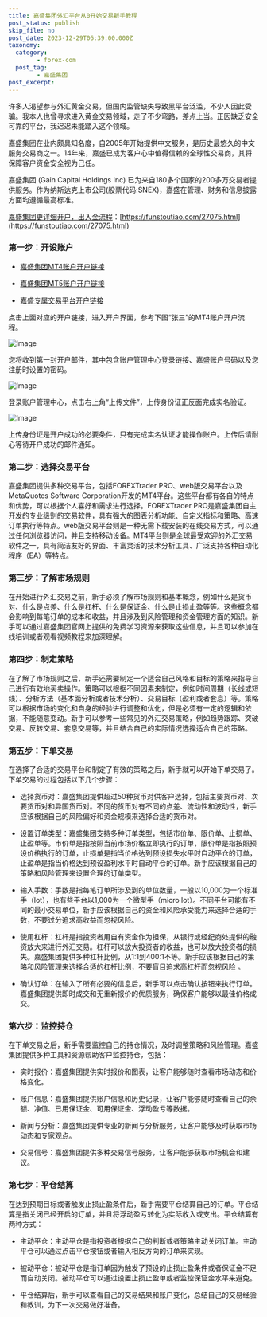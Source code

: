```yaml
---
title: 嘉盛集团外汇平台从0开始交易新手教程
post_status: publish
skip_file: no
post_date: 2023-12-29T06:39:00.000Z
taxonomy:
  category:
        - forex-com
  post_tag:
        - 嘉盛集团
post_excerpt: 
---
```

许多人渴望参与外汇黄金交易，但国内监管缺失导致黑平台泛滥，不少人因此受骗。我本人也曾寻求进入黄金交易领域，走了不少弯路，差点上当。正因缺乏安全可靠的平台，我迟迟未能踏入这个领域。

嘉盛集团在业内颇具知名度，自2005年开始提供中文服务，是历史最悠久的中文服务交易商之一。14年来，嘉盛已成为客户心中值得信赖的全球性交易商，其将保障客户资金安全视为己任。

嘉盛集团 (Gain Capital Holdings Inc) 已为来自180多个国家的200多万交易者提供服务。作为纳斯达克上市公司(股票代码:SNEX)，嘉盛在管理、财务和信息披露方面均遵循最高标准。

[嘉盛集团更详细开户，出入金流程](https://funstoutiao.com/27075.html)：[https://funstoutiao.com/27075.html](https://funstoutiao.com/27075.html)

### 第一步：开设账户

* [嘉盛集团MT4账户开户链接](https://s.ssgg.net/jsmt4)

* [嘉盛集团MT5账户开户链接](https://s.ssgg.net/jsmt5)

* [嘉盛专属交易平台开户链接](https://s.ssgg.net/js)

点击上面对应的开户链接，进入开户界面，参考下图“张三”的MT4账户开户流程。

![Image](https://prod-files-secure.s3.us-west-2.amazonaws.com/39ed1227-6d7d-4570-be36-9ccd4a2c4241/7a167aea-686b-400d-af59-4e18eb607a40/640.png?X-Amz-Algorithm=AWS4-HMAC-SHA256&X-Amz-Content-Sha256=UNSIGNED-PAYLOAD&X-Amz-Credential=ASIAZI2LB466UH2H5LCV%2F20250729%2Fus-west-2%2Fs3%2Faws4_request&X-Amz-Date=20250729T041312Z&X-Amz-Expires=3600&X-Amz-Security-Token=IQoJb3JpZ2luX2VjEHEaCXVzLXdlc3QtMiJHMEUCIG8XLcP%2BkqUy1vsOilAjKa0gYPC2MU6wMH9VxZvYZEt1AiEAt0j5wSE3qmJKbHwo9SQ5mQC381iZXUa8zXGhY9AEGhcqiAQImv%2F%2F%2F%2F%2F%2F%2F%2F%2F%2FARAAGgw2Mzc0MjMxODM4MDUiDELbHUkyfwVaQFSTxCrcA%2By6eqaH0ytFK0mzNWeC8UV4wSaQjcW8QnAjJpbXm2vDE2akL0aNWa9TW%2FFcpvj8TFl3fPJ8m%2F7SkRZL7G2P6U5O0j4zdEXsocVX%2FXlGzxFqPhf9G%2F4SJhwsKCnEhYNau2SsxDl6bGLuRuhkL44QQfczKqunmGmBp%2FKf3cAshhNwGLyBw3Z7ZY%2F1uwXkiugEcdeJeqodYHPTHXYV8a%2B23mEyLI2JxuV0b2IbysJYMtJDmejY4%2FI8Yk0Ik%2F6TabPFATn9%2B1Zn8ykTfpoPuV3p6CTiywaiyZIbXXz8hmC06sg5dgFEpZQjWxfCjT%2Beikw4YwAgFzhbLBBtZuA%2FTxn5lf3ikYLM3%2B70Gmaa%2FyD9QHToWTOq9%2Bo1my0rNUepvuTavSEtV0bxmFVliQ%2B3s4Rrf3SFtD471oZz1%2BHqUeof4xRyPvncbfOUNTAJpdHRaUNsu%2FbmaAvh9eR47vc8KKddzTj5KNtLTXokO48RSokl8rdFJHYAL%2Fqr0NKD4AKRI1uc5P2%2FLPOyYR6wyWiP5zjPOGSXPsb0gwlqLb%2FC1yMERRIiGJq4xpcj7e0Pcabh3eGGOoLvRxZfQ086GsJW4xH5XsaUIOkBvqX52o6IxxkNQuAthYvbrrJYmYYxqePtMMitoMQGOqUBCa5TeqKECpUuHkRSYixbo2iLknixS6J6XkYyu5zx7IHCTXcm2xS%2FYdcVPnCjhX8bRjzo5Q%2Fo2%2FpN0O%2Fs1NtNui2UwvwLvd0knEKYEILJiR%2FBxnPzPXB2RMEvGfVizZ1j4vtnaKI1jen39KU3zjHqyjoWy2ZtllR0dnm7IV3Y4hvtfCxpPDlRPZWZ8vx1KlKyw2ue9Pz4GKf07Eiwop9v47sS4Y5Q&X-Amz-Signature=91f191f0109488cae70a7aa0959e6c9084304c8f3336b0569a7aa2021647966b&X-Amz-SignedHeaders=host&x-amz-checksum-mode=ENABLED&x-id=GetObject)

您将收到第一封开户邮件，其中包含账户管理中心登录链接、嘉盛账户号码以及您注册时设置的密码。

![Image](https://prod-files-secure.s3.us-west-2.amazonaws.com/39ed1227-6d7d-4570-be36-9ccd4a2c4241/eaa1c6b3-2877-4284-a0e1-530e222c27fb/image.png?X-Amz-Algorithm=AWS4-HMAC-SHA256&X-Amz-Content-Sha256=UNSIGNED-PAYLOAD&X-Amz-Credential=ASIAZI2LB466UH2H5LCV%2F20250729%2Fus-west-2%2Fs3%2Faws4_request&X-Amz-Date=20250729T041312Z&X-Amz-Expires=3600&X-Amz-Security-Token=IQoJb3JpZ2luX2VjEHEaCXVzLXdlc3QtMiJHMEUCIG8XLcP%2BkqUy1vsOilAjKa0gYPC2MU6wMH9VxZvYZEt1AiEAt0j5wSE3qmJKbHwo9SQ5mQC381iZXUa8zXGhY9AEGhcqiAQImv%2F%2F%2F%2F%2F%2F%2F%2F%2F%2FARAAGgw2Mzc0MjMxODM4MDUiDELbHUkyfwVaQFSTxCrcA%2By6eqaH0ytFK0mzNWeC8UV4wSaQjcW8QnAjJpbXm2vDE2akL0aNWa9TW%2FFcpvj8TFl3fPJ8m%2F7SkRZL7G2P6U5O0j4zdEXsocVX%2FXlGzxFqPhf9G%2F4SJhwsKCnEhYNau2SsxDl6bGLuRuhkL44QQfczKqunmGmBp%2FKf3cAshhNwGLyBw3Z7ZY%2F1uwXkiugEcdeJeqodYHPTHXYV8a%2B23mEyLI2JxuV0b2IbysJYMtJDmejY4%2FI8Yk0Ik%2F6TabPFATn9%2B1Zn8ykTfpoPuV3p6CTiywaiyZIbXXz8hmC06sg5dgFEpZQjWxfCjT%2Beikw4YwAgFzhbLBBtZuA%2FTxn5lf3ikYLM3%2B70Gmaa%2FyD9QHToWTOq9%2Bo1my0rNUepvuTavSEtV0bxmFVliQ%2B3s4Rrf3SFtD471oZz1%2BHqUeof4xRyPvncbfOUNTAJpdHRaUNsu%2FbmaAvh9eR47vc8KKddzTj5KNtLTXokO48RSokl8rdFJHYAL%2Fqr0NKD4AKRI1uc5P2%2FLPOyYR6wyWiP5zjPOGSXPsb0gwlqLb%2FC1yMERRIiGJq4xpcj7e0Pcabh3eGGOoLvRxZfQ086GsJW4xH5XsaUIOkBvqX52o6IxxkNQuAthYvbrrJYmYYxqePtMMitoMQGOqUBCa5TeqKECpUuHkRSYixbo2iLknixS6J6XkYyu5zx7IHCTXcm2xS%2FYdcVPnCjhX8bRjzo5Q%2Fo2%2FpN0O%2Fs1NtNui2UwvwLvd0knEKYEILJiR%2FBxnPzPXB2RMEvGfVizZ1j4vtnaKI1jen39KU3zjHqyjoWy2ZtllR0dnm7IV3Y4hvtfCxpPDlRPZWZ8vx1KlKyw2ue9Pz4GKf07Eiwop9v47sS4Y5Q&X-Amz-Signature=c028c0f1b03a8685bbf701605e87b593e5099a6e4db9b83253eb21af4886ba08&X-Amz-SignedHeaders=host&x-amz-checksum-mode=ENABLED&x-id=GetObject)

登录账户管理中心，点击右上角“上传文件”，上传身份证正反面完成实名验证。

![Image](https://prod-files-secure.s3.us-west-2.amazonaws.com/39ed1227-6d7d-4570-be36-9ccd4a2c4241/54090639-09fc-46b4-a135-e0289f707147/image.png?X-Amz-Algorithm=AWS4-HMAC-SHA256&X-Amz-Content-Sha256=UNSIGNED-PAYLOAD&X-Amz-Credential=ASIAZI2LB466UH2H5LCV%2F20250729%2Fus-west-2%2Fs3%2Faws4_request&X-Amz-Date=20250729T041312Z&X-Amz-Expires=3600&X-Amz-Security-Token=IQoJb3JpZ2luX2VjEHEaCXVzLXdlc3QtMiJHMEUCIG8XLcP%2BkqUy1vsOilAjKa0gYPC2MU6wMH9VxZvYZEt1AiEAt0j5wSE3qmJKbHwo9SQ5mQC381iZXUa8zXGhY9AEGhcqiAQImv%2F%2F%2F%2F%2F%2F%2F%2F%2F%2FARAAGgw2Mzc0MjMxODM4MDUiDELbHUkyfwVaQFSTxCrcA%2By6eqaH0ytFK0mzNWeC8UV4wSaQjcW8QnAjJpbXm2vDE2akL0aNWa9TW%2FFcpvj8TFl3fPJ8m%2F7SkRZL7G2P6U5O0j4zdEXsocVX%2FXlGzxFqPhf9G%2F4SJhwsKCnEhYNau2SsxDl6bGLuRuhkL44QQfczKqunmGmBp%2FKf3cAshhNwGLyBw3Z7ZY%2F1uwXkiugEcdeJeqodYHPTHXYV8a%2B23mEyLI2JxuV0b2IbysJYMtJDmejY4%2FI8Yk0Ik%2F6TabPFATn9%2B1Zn8ykTfpoPuV3p6CTiywaiyZIbXXz8hmC06sg5dgFEpZQjWxfCjT%2Beikw4YwAgFzhbLBBtZuA%2FTxn5lf3ikYLM3%2B70Gmaa%2FyD9QHToWTOq9%2Bo1my0rNUepvuTavSEtV0bxmFVliQ%2B3s4Rrf3SFtD471oZz1%2BHqUeof4xRyPvncbfOUNTAJpdHRaUNsu%2FbmaAvh9eR47vc8KKddzTj5KNtLTXokO48RSokl8rdFJHYAL%2Fqr0NKD4AKRI1uc5P2%2FLPOyYR6wyWiP5zjPOGSXPsb0gwlqLb%2FC1yMERRIiGJq4xpcj7e0Pcabh3eGGOoLvRxZfQ086GsJW4xH5XsaUIOkBvqX52o6IxxkNQuAthYvbrrJYmYYxqePtMMitoMQGOqUBCa5TeqKECpUuHkRSYixbo2iLknixS6J6XkYyu5zx7IHCTXcm2xS%2FYdcVPnCjhX8bRjzo5Q%2Fo2%2FpN0O%2Fs1NtNui2UwvwLvd0knEKYEILJiR%2FBxnPzPXB2RMEvGfVizZ1j4vtnaKI1jen39KU3zjHqyjoWy2ZtllR0dnm7IV3Y4hvtfCxpPDlRPZWZ8vx1KlKyw2ue9Pz4GKf07Eiwop9v47sS4Y5Q&X-Amz-Signature=47dd7b671729118c296732dc2a0f2d43a728f2a18d33eff1a3a0e4eafc3df8a1&X-Amz-SignedHeaders=host&x-amz-checksum-mode=ENABLED&x-id=GetObject)

上传身份证是开户成功的必要条件，只有完成实名认证才能操作账户。上传后请耐心等待开户成功的邮件通知。

### 第二步：选择交易平台

嘉盛集团提供多种交易平台，包括FOREXTrader PRO、web版交易平台以及MetaQuotes Software Corporation开发的MT4平台。这些平台都有各自的特点和优势，可以根据个人喜好和需求进行选择。FOREXTrader PRO是嘉盛集团自主开发的专业级别的交易软件，具有强大的图表分析功能、自定义指标和策略、高速订单执行等特点。web版交易平台则是一种无需下载安装的在线交易方式，可以通过任何浏览器访问，并且支持移动设备。MT4平台则是全球最受欢迎的外汇交易软件之一，具有简洁友好的界面、丰富灵活的技术分析工具、广泛支持各种自动化程序（EA）等特点。

### 第三步：了解市场规则

在开始进行外汇交易之前，新手必须了解市场规则和基本概念，例如什么是货币对、什么是点差、什么是杠杆、什么是保证金、什么是止损止盈等等。这些概念都会影响到每笔订单的成本和收益，并且涉及到风险管理和资金管理方面的知识。新手可以通过嘉盛集团官网上提供的免费学习资源来获取这些信息，并且可以参加在线培训或者观看视频教程来加深理解。

### 第四步：制定策略

在了解了市场规则之后，新手还需要制定一个适合自己风格和目标的策略来指导自己进行有效地买卖操作。策略可以根据不同因素来制定，例如时间周期（长线或短线）、分析方法（基本面分析或者技术分析）、交易目标（盈利或者套息）等。策略可以根据市场的变化和自身的经验进行调整和优化，但是必须有一定的逻辑和依据，不能随意变动。新手可以参考一些常见的外汇交易策略，例如趋势跟踪、突破交易、反转交易、套息交易等，并且结合自己的实际情况选择适合自己的策略。

### 第五步：下单交易

在选择了合适的交易平台和制定了有效的策略之后，新手就可以开始下单交易了。下单交易的过程包括以下几个步骤：

* 选择货币对：嘉盛集团提供超过50种货币对供客户选择，包括主要货币对、次要货币对和异国货币对。不同的货币对有不同的点差、流动性和波动性，新手应该根据自己的风险偏好和资金规模来选择合适的货币对。

* 设置订单类型：嘉盛集团支持多种订单类型，包括市价单、限价单、止损单、止盈单等。市价单是指按照当前市场价格立即执行的订单，限价单是指按照预设价格执行的订单，止损单是指当价格达到预设损失水平时自动平仓的订单，止盈单是指当价格达到预设盈利水平时自动平仓的订单。新手应该根据自己的策略和风险管理来设置合理的订单类型。

* 输入手数：手数是指每笔订单所涉及到的单位数量，一般以10,000为一个标准手（lot），也有些平台以1,000为一个微型手（micro lot）。不同平台可能有不同的最小交易单位，新手应该根据自己的资金和风险承受能力来选择合适的手数，不要过分追求高收益而忽视风险。

* 使用杠杆：杠杆是指投资者用自有资金作为担保，从银行或经纪商处提供的融资放大来进行外汇交易。杠杆可以放大投资者的收益，也可以放大投资者的损失。嘉盛集团提供多种杠杆比例，从1:1到400:1不等。新手应该根据自己的策略和风险管理来选择合适的杠杆比例，不要盲目追求高杠杆而忽视风险 。

* 确认订单：在输入了所有必要的信息后，新手可以点击确认按钮来执行订单。嘉盛集团提供即时成交和无重新报价的优质服务，确保客户能够以最佳价格成交。

### 第六步：监控持仓

在下单交易之后，新手需要监控自己的持仓情况，及时调整策略和风险管理。嘉盛集团提供多种工具和资源帮助客户监控持仓，包括：

* 实时报价：嘉盛集团提供实时报价和图表，让客户能够随时查看市场动态和价格变化。

* 账户信息：嘉盛集团提供账户信息和历史记录，让客户能够随时查看自己的余额、净值、已用保证金、可用保证金、浮动盈亏等数据。

* 新闻与分析：嘉盛集团提供专业的新闻与分析服务，让客户能够及时获取市场动态和专家观点。

* 交易信号：嘉盛集团提供多种交易信号服务，让客户能够获取市场机会和建议。

### 第七步：平仓结算

在达到预期目标或者触发止损止盈条件后，新手需要平仓结算自己的订单。平仓结算是指关闭已经开启的订单，并且将浮动盈亏转化为实际收入或支出。平仓结算有两种方式：

* 主动平仓：主动平仓是指投资者根据自己的判断或者策略主动关闭订单。主动平仓可以通过点击平仓按钮或者输入相反方向的订单来实现。

* 被动平仓：被动平仓是指订单因为触发了预设的止损止盈条件或者保证金不足而自动关闭。被动平仓可以通过设置止损止盈单或者监控保证金水平来避免。

* 平仓结算后，新手可以查看自己的交易结果和账户变化，总结自己的交易经验和教训，为下一次交易做好准备。